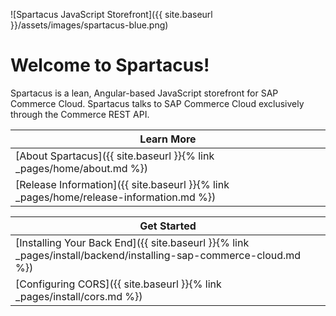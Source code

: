 ---
---

![Spartacus JavaScript Storefront]({{ site.baseurl }}/assets/images/spartacus-blue.png)

# Welcome to Spartacus!

Spartacus is a lean, Angular-based JavaScript storefront for SAP Commerce Cloud. Spartacus talks to SAP Commerce Cloud exclusively through the Commerce REST API.

| Learn More |
| --- |
| [About Spartacus]({{ site.baseurl }}{% link _pages/home/about.md %}) | [Videos]({{ site.baseurl }}{% link _pages/home/spartacus-roadmap.md %}) | [Roadmap]({{ site.baseurl }}{% link _pages/home/spartacus-roadmap.md %}) |
| [Release Information]({{ site.baseurl }}{% link _pages/home/release-information.md %}) | [FAQ]({{ site.baseurl }}{% link _pages/home/spartacus-faq.md %}) |

| Get Started |
| --- |
| [Installing Your Back End]({{ site.baseurl }}{% link _pages/install/backend/installing-sap-commerce-cloud.md %}) | [Installing Spartacus]({{ site.baseurl }}{% link _pages/install/building-the-spartacus-storefront-from-libraries.md %}) |
| [Configuring CORS]({{ site.baseurl }}{% link _pages/install/cors.md %}) | [More]({{ site.baseurl }}{% link _pages/install/landing-page/getting-started.md %}) |
